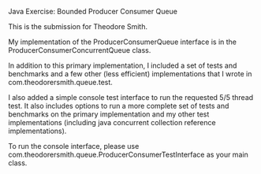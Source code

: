 Java Exercise: Bounded Producer Consumer Queue

This is the submission for Theodore Smith.

My implementation of the ProducerConsumerQueue interface is in the ProducerConsumerConcurrentQueue class.

In addition to this primary implementation, I included a set of tests and benchmarks and a few other (less efficient) implementations that I wrote in com.theodorersmith.queue.test. 

I also added a simple console test interface to run the requested 5/5 thread test. It also includes options to run a more complete set of tests and benchmarks on the primary implementation and my other test implementations (including java concurrent collection reference implementations). 

To run the console interface, please use com.theodorersmith.queue.ProducerConsumerTestInterface as your main class.